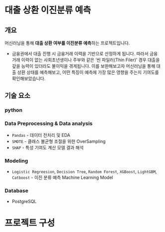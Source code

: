 # 대출 상환 이진분류 예측

## 개요

머신러닝을 통해 **대출 상환 여부를 이진분류 예측**하는 프로젝트입니다.
- 금융권에서 대출 진행 시 금융거래 이력을 기반으로 산정하게 됩니다. 따라서 금융 거래 이력이 없는 사회초년생이나 주부와 같은 ‘씬 파일러(Thin Filer)’ 경우 대출을 갚을 능력이 있더라도 불이익을 겪게됩니다. 이를 보완해보고자 머신러닝을 통해 대출 상환 상태를 예측해보고, 어떤 특징이 예측에 가장 많은 영향을 주는지 기여도를 확인해보았습니다.

## 기술 요소
### python
### Data Preprocessing & Data analysis
- `Pandas` - 데이터 전처리 및 EDA
- `SMOTE` - 클래스 불균형 조절을 위한 OverSampling
- `SHAP` - 특성 기여도 계산 모델 결과 해석
### Modeling
- `Logistic Regreesion`, `Decision Tree`, `Random Forest`, `XGBoost`, `LightGBM`, `Catboost` - 이진 분류 예측 Machine Learning Model

### Database
- PostgreSQL
# 프로젝트 구성


